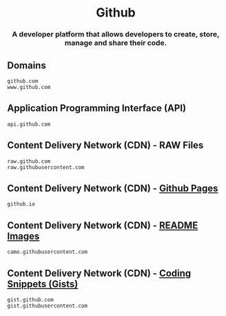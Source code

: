 <h1 align="center">Github</h1>
<h3 align="center">A developer platform that allows developers to create, store, manage and share their code.</h3>

## Domains

```
github.com
www.github.com
```

## Application Programming Interface (API)

```
api.github.com
```

## Content Delivery Network (CDN) - RAW Files

```
raw.github.com
raw.githubusercontent.com
```

## Content Delivery Network (CDN) - [Github Pages](https://docs.github.com/en/pages/getting-started-with-github-pages/about-github-pages)

```
github.io
```

## Content Delivery Network (CDN) - [README Images](https://stackoverflow.com/questions/57857193/ddg#57862219)

```
camo.githubusercontent.com
```

## Content Delivery Network (CDN) - [Coding Snippets (Gists)](https://stackoverflow.com/questions/6767518/what-is-the-difference-between-github-and-gist)

```
gist.github.com
gist.githubusercontent.com
```

